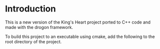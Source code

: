 # Introduction
This is a new version of the King's Heart project ported to C++ code and made with the drogon framework.

To build this project to an executable using cmake, add the following to the root directory of the project.
